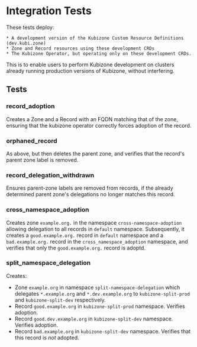 # Integration Tests

These tests deploy:

    * A development version of the Kubizone Custom Resource Definitions (dev.kubi.zone)
    * Zone and Record resources using these development CRDs
    * The Kubizone Operator, but operating only on these development CRDs.

This is to enable users to perform Kubizone development on clusters already running production versions of Kubizone, without interfering.


## Tests

### record_adoption

Creates a Zone and a Record with an FQDN matching that of the zone, ensuring that the kubizone operator correctly forces adoption of the record.

### orphaned_record

As above, but then deletes the parent zone, and verifies that the record's parent zone label is removed.

### record_delegation_withdrawn

Ensures parent-zone labels are removed from records, if the already determined parent zone's delegations no longer matches this record.

### cross_namespace_adoption

Creates zone `example.org.` in the namespace `cross-namespace-adoption` allowing delegation to all records in `default` namespace. Subsequently, it creates a `good.example.org.` record in `default` namespace and a `bad.example.org.` record in the `cross_namespace_adoption` namespace, and verifies that only the `good.example.org.` record is adoptd.

### split_namespace_delegation

Creates: 
* Zone `example.org` in namespace `split-namespace-delegation` which delegates `*.example.org` and `*.dev.example.org` to `kubizone-split-prod` and `kubizone-split-dev` respectively.
* Record `good.example.org` in `kubizone-split-prod` namespace. Verifies adoption.
* Record `good.dev.example.org` in `kubizone-split-dev` namespace. Verifies adoption.
* Record `bad.example.org` in `kubizone-split-dev` namespace. Verifies that this record is *not* adopted.
